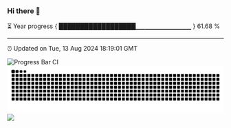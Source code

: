 ### Hi there 👋

⏳ Year progress { ██████████████████▁▁▁▁▁▁▁▁▁▁▁▁ } 61.68 %

---

⏰ Updated on Tue, 13 Aug 2024 18:19:01 GMT

![Progress Bar CI](https://github.com/liununu/liununu/workflows/Progress%20Bar%20CI/badge.svg)![](https://raw.githubusercontent.com/L1cardo/L1cardo/main/assets/github-contribution-grid-snake.svg)![](https://raw.githubusercontent.com/seesaws/seesaws/main/assets/github-contribution-grid-snake.svg)
